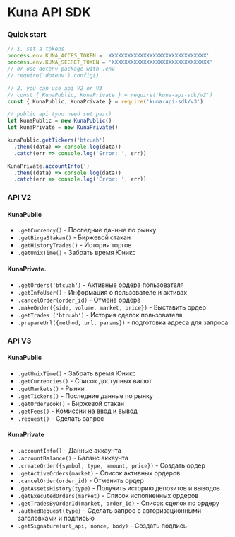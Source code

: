 # Kuna API SDK

### Quick start
```js
// 1. set a tokens
process.env.KUNA_ACCES_TOKEN = 'XXXXXXXXXXXXXXXXXXXXXXXXXXXXXXX'
process.env.KUNA_SECRET_TOKEN = 'XXXXXXXXXXXXXXXXXXXXXXXXXXXXXXX'
// or use dotenv package with .env
// require('dotenv').config() 

// 2. you can use api V2 or V3 
// const { KunaPublic, KunaPrivate } = require('kuna-api-sdk/v2')
const { KunaPublic, KunaPrivate } = require('kuna-api-sdk/v3')

// public api (you need set pair)
let kunaPublic = new KunaPublic()
let kunaPrivate = new KunaPrivate()

kunaPublic.getTickers('btcuah')
  .then((data) => console.log(data))
  .catch(err => console.log('Error: ', err))

KunaPrivate.accountInfo(')
  .then((data) => console.log(data))
  .catch(err => console.log('Error: ', err))
```

### API V2
#### KunaPublic
* `.getCurrency()` - Последние данные по рынку 
* `.getBirgaStakan()` - Биржевой стакан
* `.getHistoryTrades()` -  История торгов
* `.getUnixTime()` -  Забрать время Юникс

#### KunaPrivate.
* `.getOrders('btcuah')` - Активные ордера пользователя 
* `.getInfoUser()` -  Информация о пользователе и активах 
* `.cancelOrder(order_id)` - Отмена ордера
* `.makeOrder({side, volume, market, price})` - Выставить ордер 
* `.getTrades ('btcuah')` - История сделок пользователя 
* `.prepareUrl({method, url, params})` - подготовка адреса для запроса

### API V3
#### KunaPublic
* `.getUnixTime()` - Забрать время Юникс
* `.getCurrencies()` - Список доступных валют
* `.getMarkets()` - Рынки
* `.getTickers()` - Последние данные по рынку
* `.getOrderBook()` - Биржевой стакан
* `.getFees()` - Комиссии на ввод и вывод
* `.request()` - Сделать запрос

#### KunaPrivate
* `.accountInfo()` - Данные аккаунта
* `.accountBalance()` -  Баланс аккаунта 
* `.createOrder({symbol, type, amount, price})` - Создать ордер
* `.getActiveOrders(market)` - Список активных ордеров
* `.cancelOrder(order_id)` - Отменить ордер
* `.getAssetsHistory(type)` -  Получить историю депозитов и выводов
* `.getExecutedOrders(market)` -  Список исполненных ордеров
* `.getTradesByOrderId(market, order_id)` -  Список сделок по ордеру
* `.authedRequest(type)` -  Сделать запрос с авторизационными заголовками и подписью
* `.getSignature(url_api, nonce, body)` - Создать подпись
